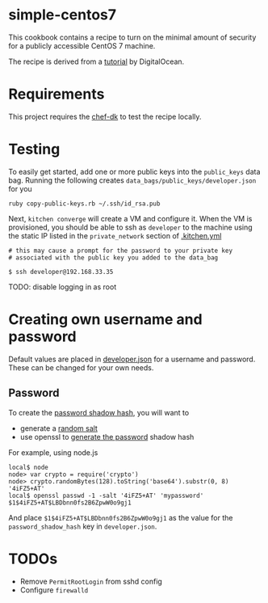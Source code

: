 # simple-centos7

This cookbook contains a recipe to turn on the minimal amount of security for a publicly accessible CentOS 7 machine.

The recipe is derived from a [tutorial](https://www.digitalocean.com/community/tutorial_series/new-centos-7-server-checklist)
by DigitalOcean.

# Requirements

This project requires the [chef-dk](https://downloads.chef.io/chef-dk/) to test the recipe locally.

# Testing

To easily get started, add one or more public keys into the `public_keys` data bag.  Running the following creates `data_bags/public_keys/developer.json` for you
```
ruby copy-public-keys.rb ~/.ssh/id_rsa.pub
```

Next, `kitchen converge` will create a VM and configure it.  When the VM is provisioned, you
should be able to ssh as `developer` to the machine using the static IP listed in the
`private_network` section of [.kitchen.yml](.kitchen.yml)

```
# this may cause a prompt for the password to your private key
# associated with the public key you added to the data_bag

$ ssh developer@192.168.33.35
```

TODO: disable logging in as root

# Creating own username and password

Default values are placed in [developer.json](data_bags/users/developer.json) for a username and password.  These
can be changed for your own needs.

## Password

To create the [password shadow hash](https://docs.chef.io/resources.html#password-shadow-hash), you will want to

* generate a [random salt](http://stackoverflow.com/q/11520126/698839)
* use openssl to [generate the password](http://www.openssl.org/docs/manmaster/apps/passwd.html) shadow hash

For example, using node.js

```
local$ node
node> var crypto = require('crypto')
node> crypto.randomBytes(128).toString('base64').substr(0, 8)
'4iFZ5+AT'
local$ openssl passwd -1 -salt '4iFZ5+AT' 'mypassword'
$1$4iFZ5+AT$LBDbnn0fs2B6ZpwW0o9gj1
```

And place `$1$4iFZ5+AT$LBDbnn0fs2B6ZpwW0o9gj1` as the value for the `password_shadow_hash` key in `developer.json`. 

# TODOs

* Remove `PermitRootLogin` from sshd config
* Configure `firewalld`
